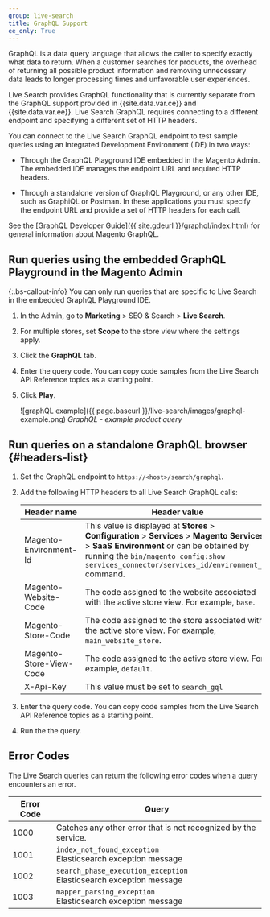 ```yaml
---
group: live-search
title: GraphQL Support
ee_only: True
---
```


GraphQL is a data query language that allows the caller to specify exactly what data to return. When a customer searches for products, the overhead of returning all possible product information and removing unnecessary data leads to longer processing times and unfavorable user experiences.

Live Search provides GraphQL functionality that is currently separate from the GraphQL support provided in {{site.data.var.ce}} and {{site.data.var.ee}}. Live Search GraphQL requires connecting to a different endpoint and specifying a different set of HTTP headers.

You can connect to the Live Search GraphQL endpoint to test sample queries using an Integrated Development Environment (IDE) in two ways:

-  Through the GraphQL Playground IDE embedded in the Magento Admin. The embedded IDE manages the endpoint URL and required HTTP headers.

-  Through a standalone version of GraphQL Playground, or any other IDE, such as GraphiQL or Postman. In these applications you must specify the endpoint URL and provide a set of HTTP headers for each call.

See the [GraphQL Developer Guide]({{ site.gdeurl }}/graphql/index.html) for general information about Magento GraphQL.

## Run queries using the embedded GraphQL Playground in the Magento Admin

{:.bs-callout-info}
You can only run queries that are specific to Live Search in the embedded GraphQL Playground IDE.

1. In the Admin, go to **Marketing** > SEO & Search > **Live Search**.
1. For multiple stores, set **Scope** to the store view where the settings apply.
1. Click the **GraphQL** tab.
1. Enter the query code. You can copy code samples from the Live Search API Reference topics as a starting point.
1. Click **Play**.

   ![graphQL example]({{ page.baseurl }}/live-search/images/graphql-example.png)
   _GraphQL - example product query_

## Run queries on a standalone GraphQL browser {#headers-list}

1. Set the GraphQL endpoint to `https://<host>/search/graphql`.

1. Add the following HTTP headers to all Live Search GraphQL calls:

   Header name| Header value | Description
   --- | --- | ---
   Magento-Environment-Id | This value is displayed at **Stores** > **Configuration** > **Services** > **Magento Services** > **SaaS Environment** or can be obtained by running the `bin/magento config:show services_connector/services_id/environment_id` command.
   Magento-Website-Code | The code assigned to the website associated with the active store view. For example, `base`.
   Magento-Store-Code | The code assigned to the store associated with the active store view. For example, `main_website_store`.
   Magento-Store-View-Code | The code assigned to the active store view. For example, `default`.
   X-Api-Key | This value must be set to `search_gql`

1. Enter the query code. You can copy code samples from the Live Search API Reference topics as a starting point.

1. Run the the query.

## Error Codes

The Live Search queries can return the following error codes when a query encounters an error.

|**Error Code**|**Query**|
|---|---|
|1000 |Catches any other error that is not recognized by the service.|
|1001 |`index_not_found_exception`<br />Elasticsearch exception message|
|1002 |`search_phase_execution_exception`<br />Elasticsearch exception message|
|1003 |`mapper_parsing_exception`<br />Elasticsearch exception message|
